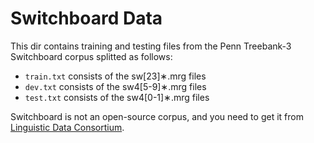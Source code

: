 # Switchboard Data

This dir contains training and testing files from the Penn Treebank-3 Switchboard corpus splitted as follows:
- `train.txt` consists of the sw[23]∗.mrg files
- `dev.txt` consists of the sw4[5-9]∗.mrg files
- `test.txt` consists of the sw4[0-1]∗.mrg files

Switchboard is not an open-source corpus, and you need to get it from [Linguistic Data Consortium](https://catalog.ldc.upenn.edu/LDC97S62).


